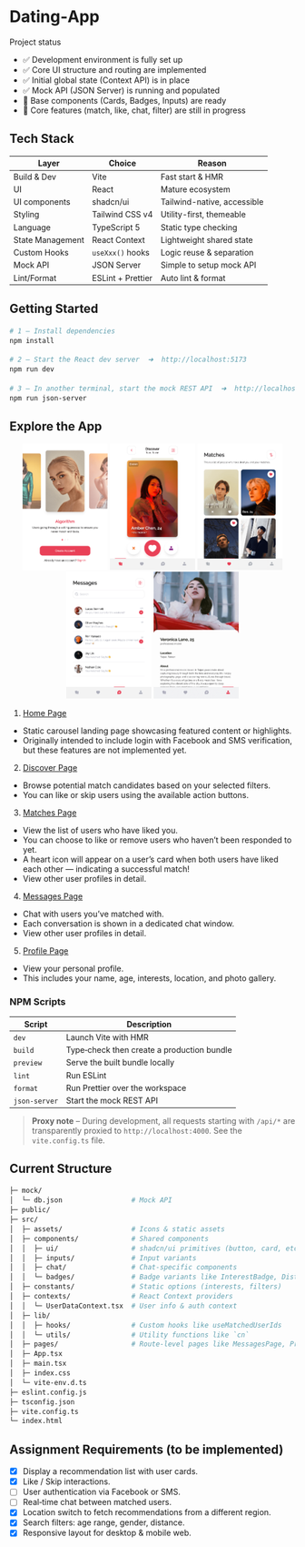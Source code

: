 # Dating‑App

Project status

- ✅ Development environment is fully set up
- ✅ Core UI structure and routing are implemented
- ✅ Initial global state (Context API) is in place
- ✅ Mock API (JSON Server) is running and populated
- 🔧 Base components (Cards, Badges, Inputs) are ready
- 🚧 Core features (match, like, chat, filter) are still in progress

## Tech Stack

| Layer            | Choice            | Reason                      |
| ---------------- | ----------------- | --------------------------- |
| Build & Dev      | Vite              | Fast start & HMR            |
| UI               | React             | Mature ecosystem            |
| UI components    | shadcn/ui         | Tailwind-native, accessible |
| Styling          | Tailwind CSS v4   | Utility-first, themeable    |
| Language         | TypeScript 5      | Static type checking        |
| State Management | React Context     | Lightweight shared state    |
| Custom Hooks     | `useXxx()` hooks  | Logic reuse & separation    |
| Mock API         | JSON Server       | Simple to setup mock API    |
| Lint/Format      | ESLint + Prettier | Auto lint & format          |

## Getting Started

```bash
# 1 – Install dependencies
npm install

# 2 – Start the React dev server  ➜  http://localhost:5173
npm run dev

# 3 – In another terminal, start the mock REST API  ➜  http://localhost:4000
npm run json-server
```

## Explore the App

<p align="center">
<img src="./public/onboarding-preview.png" alt="Discover Preview" width="150" />
  <img src="./public/discover-preview.png" alt="Discover Preview" width="150" />
  <img src="./public/matches-preview.png" alt="Matches Preview" width="150" />
  <img src="./public/messages-preview.png" alt="Messages Preview" width="150" />
  <img src="./public/profile-preview.png" alt="Profile Preview" width="150" />
</p>

1. [Home Page](http://localhost:5173/)

- Static carousel landing page showcasing featured content or highlights.
- Originally intended to include login with Facebook and SMS verification, but these features are not implemented yet.

2. [Discover Page](http://localhost:5173/discover)

- Browse potential match candidates based on your selected filters.
- You can like or skip users using the available action buttons.

3. [Matches Page](http://localhost:5173/matches)

- View the list of users who have liked you.
- You can choose to like or remove users who haven’t been responded to yet.
- A heart icon will appear on a user’s card when both users have liked each other — indicating a successful match!
- View other user profiles in detail.

4. [Messages Page](http://localhost:5173/messages)

- Chat with users you’ve matched with.
- Each conversation is shown in a dedicated chat window.
- View other user profiles in detail.

5. [Profile Page](http://localhost:5173/profile/user-1)

- View your personal profile.
- This includes your name, age, interests, location, and photo gallery.

### NPM Scripts

| Script        | Description                                |
| ------------- | ------------------------------------------ |
| `dev`         | Launch Vite with HMR                       |
| `build`       | Type‑check then create a production bundle |
| `preview`     | Serve the built bundle locally             |
| `lint`        | Run ESLint                                 |
| `format`      | Run Prettier over the workspace            |
| `json-server` | Start the mock REST API                    |

> **Proxy note** – During development, all requests starting with `/api/*` are transparently proxied to `http://localhost:4000`. See the `vite.config.ts` file.

## Current Structure

```bash
├─ mock/
│  └─ db.json                 # Mock API
├─ public/
├─ src/
│  ├─ assets/                 # Icons & static assets
│  ├─ components/             # Shared components
│  │  ├─ ui/                  # shadcn/ui primitives (button, card, etc.)
│  │  ├─ inputs/              # Input variants
│  │  ├─ chat/                # Chat-specific components
│  │  └─ badges/              # Badge variants like InterestBadge, DistanceBadge
│  ├─ constants/              # Static options (interests, filters)
│  ├─ contexts/               # React Context providers
│  │  └─ UserDataContext.tsx  # User info & auth context
│  ├─ lib/
│  │  ├─ hooks/               # Custom hooks like useMatchedUserIds
│  │  └─ utils/               # Utility functions like `cn`
│  ├─ pages/                  # Route-level pages like MessagesPage, ProfilePage
│  ├─ App.tsx
│  ├─ main.tsx
│  ├─ index.css
│  └─ vite-env.d.ts
├─ eslint.config.js
├─ tsconfig.json
├─ vite.config.ts
└─ index.html
```

## Assignment Requirements (to be implemented)

- [x] Display a recommendation list with user cards.
- [x] Like / Skip interactions.
- [ ] User authentication via Facebook or SMS.
- [ ] Real‑time chat between matched users.
- [x] Location switch to fetch recommendations from a different region.
- [x] Search filters: age range, gender, distance.
- [x] Responsive layout for desktop & mobile web.

